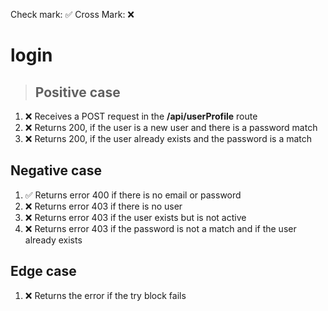 Check mark: ✅
Cross Mark: ❌

# login 

> ## Positive case

1. ❌ Receives a POST request in the **/api/userProfile** route
2. ❌ Returns 200, if the user is a new user and there is a password match
3. ❌ Returns 200, if the user already exists and the password is a match

## Negative case

1. ✅ Returns error 400 if there is no email or password
2. ❌ Returns error 403 if there is no user
3. ❌ Returns error 403 if the user exists but is not active
4. ❌ Returns error 403 if the password is not a match and if the user already exists

## Edge case

1. ❌ Returns the error if the try block fails 